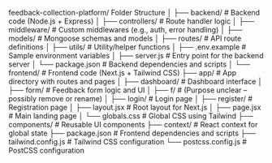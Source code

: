 feedback-collection-platform/
Folder Structure
│
├── backend/                      # Backend code (Node.js + Express)
│   ├── controllers/             # Route handler logic
│   ├── middleware/              # Custom middlewares (e.g., auth, error handling)
│   ├── models/                  # Mongoose schemas and models
│   ├── routes/                  # API route definitions
│   ├── utils/                   # Utility/helper functions
│   ├── .env.example             # Sample environment variables
│   ├── server.js                # Entry point for the backend server
│   └── package.json             # Backend dependencies and scripts
│
└── frontend/                    # Frontend code (Next.js + Tailwind CSS)
    ├── app/                     # App directory with routes and pages
    │   ├── dashboard/           # Dashboard interface
    │   ├── form/                # Feedback form logic and UI
    │   ├── f/                   # (Purpose unclear – possibly remove or rename)
    │   ├── login/               # Login page
    │   ├── register/            # Registration page
    │   ├── layout.jsx           # Root layout for Next.js
    │   ├── page.jsx             # Main landing page
    │   └── globals.css          # Global CSS using Tailwind
    ├── components/              # Reusable UI components
    ├── context/                 # React context for global state
    ├── package.json             # Frontend dependencies and scripts
    ├── tailwind.config.js       # Tailwind CSS configuration
    └── postcss.config.js        # PostCSS configuration

